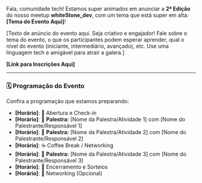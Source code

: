 Fala, comunidade tech\!  Estamos super animados em anunciar a **2ª Edição** do nosso meetup **whiteStone_dev**, com um tema que está super em alta: **[Tema do Evento Aqui]**\!

[Texto de anúncio do evento aqui. Seja criativo e engajador! Fale sobre o tema do evento, o que os participantes podem esperar aprender, qual o nível do evento (iniciante, intermediário, avançado), etc.  Use uma linguagem tech e amigável para atrair a galera.]

**[Link para Inscrições Aqui]**

---

### 🗓️ Programação do Evento

Confira a programação que estamos preparando:

* **[Horário]**: 🚪 Abertura e Check-in
* **[Horário]**: 🌟 **Palestra:** [Nome da Palestra/Atividade 1] com [Nome do Palestrante/Responsável 1]
* **[Horário]**: 🌟 **Palestra:** [Nome da Palestra/Atividade 2] com [Nome do Palestrante/Responsável 2]
* **[Horário]**: ☕ Coffee Break / Networking
* **[Horário]**: 🌟 **Palestra:** [Nome da Palestra/Atividade 3] com [Nome do Palestrante/Responsável 3]
* **[Horário]**: 📅 Encerramento e Sorteios
* **[Horário]**: 🤝 Networking (Opcional)

